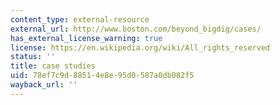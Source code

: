 ```yaml
---
content_type: external-resource
external_url: http://www.boston.com/beyond_bigdig/cases/
has_external_license_warning: true
license: https://en.wikipedia.org/wiki/All_rights_reserved
status: ''
title: case studies
uid: 78ef7c9d-8851-4e8e-95d0-587a0db082f5
wayback_url: ''
---
```

